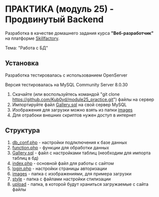 # ПРАКТИКА (модуль 25) - Продвинутый Backend
Разработка в качестве домашнего задания курса **"Веб-разработчик"** на платформе [Skillfactory](https://skillfactory.ru/).

Тема: "Работа с БД"

## Установка
Разработка тестировалась с использованием OpenServer

Версия тестировалась на  MySQL Community Server 8.0.30

1. Скачайте (или воспользуйтесь командой "git clone https://github.com/Kub0yd/module25_practice.git") файлы на сервер
2. Импортируйте файл [Gallery.sql](./Gallery.sql) на свой сервер MySQL
3. Изображения для загрузки можно взять из папки [images](./images/)
4. Для отрабоки внешних скриптов нужен доступ в интернет

## Структура
1. [db_conf.php](./db_conf.php) - настройки подлключения к базе данных
2. [function.php](./functions.php) - функции для обработки данных
3. [Gallery.sql](./Gallery.sql) - файл с настройками таблиц (необходим для импорта таблиц в бд)
4. [index.php](./index.php) - основной файл для работы с сайтом
5. [login.php](./login.php) - настройки страницы авторизации
6. [images](./images/) - папка с изображениями, для примера загрузки
7. [style](./style/) - папка с файлами настройки стилизации
8. [upload](./upload/) - папка, в которой будут храниться загружаемые с сайта файлы



